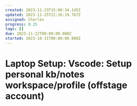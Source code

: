 ```yaml
---
created: 2023-11-23T15:00:34.145Z
updated: 2023-11-25T21:26:19.767Z
assigned: Charles
progress: 0.25
tags: []
due: 2023-11-22T00:00:00.000Z
started: 2023-10-31T00:00:00.000Z
---
```


# Laptop Setup: Vscode: Setup personal kb/notes workspace/profile (offstage account)

